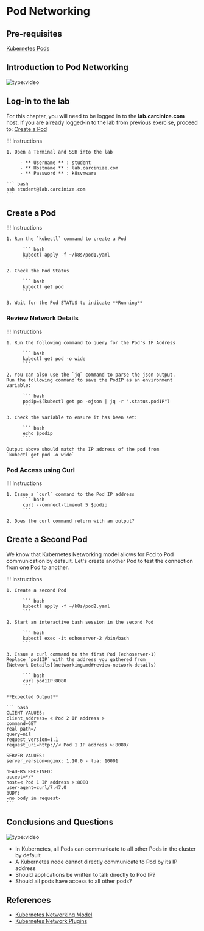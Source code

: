 # Pod Networking

## Pre-requisites

[Kubernetes Pods](pods.md)

## Introduction to Pod Networking

![type:video](https://www.youtube.com/embed/-ek3Xajmsoo)

## Log-in to the lab

For this chapter, you will need to be logged in to the 
**lab.carcinize.com** host. If you are already logged-in 
to the lab from previous exercise, proceed to: [Create a Pod](networking.md#create-a-pod)

!!! Instructions 

    1. Open a Terminal and SSH into the lab

         - ** Username ** : student
         - ** Hostname ** : lab.carcinize.com
         - ** Password ** : k8svmware
    
    ``` bash
    ssh student@lab.carcinize.com 
    ```

## Create a Pod

!!! Instructions
 
    1. Run the `kubectl` command to create a Pod

          ``` bash
          kubectl apply -f ~/k8s/pod1.yaml 
          ```

    2. Check the Pod Status 

          ``` bash
          kubectl get pod
          ```
   
    3. Wait for the Pod STATUS to indicate **Running**

### Review Network Details

!!! Instructions

    1. Run the following command to query for the Pod's IP Address

          ``` bash
          kubectl get pod -o wide
          ```

    2. You can also use the `jq` command to parse the json output.
    Run the following command to save the PodIP as an environment variable:

          ``` bash
          podip=$(kubectl get po -ojson | jq -r ".status.podIP")
          ```

    3. Check the variable to ensure it has been set:

          ``` bash
          echo $podip
          ```
       
    Output above should match the IP address of the pod from 
    `kubectl get pod -o wide`

### Pod Access using Curl

!!! Instructions

    1. Issue a `curl` command to the Pod IP address
          ``` bash
          curl --connect-timeout 5 $podip 
          ```

    2. Does the curl command return with an output?

## Create a Second Pod

We know that Kubernetes Networking model allows for Pod to Pod 
communication by default. Let's create another Pod to test 
the connection from one Pod to another.

!!! Instructions

    1. Create a second Pod
    
          ``` bash
          kubectl apply -f ~/k8s/pod2.yaml
          ```
 
    2. Start an interactive bash session in the second Pod

          ``` bash
          kubectl exec -it echoserver-2 /bin/bash
          ```

    3. Issue a curl command to the first Pod (echoserver-1)
    Replace `pod1IP` with the address you gathered from 
    [Network Details](networking.md#review-network-details)

          ``` bash
          curl pod1IP:8080
          ```
 
    **Expected Output**

    ``` bash
    CLIENT VALUES:
    client_address= < Pod 2 IP address >
    command=GET
    real path=/
    query=nil
    request_version=1.1
    request_uri=http://< Pod 1 IP address >:8080/
    
    SERVER VALUES:
    server_version=nginx: 1.10.0 - lua: 10001
    
    hEADERS RECEIVED:
    accept=*/*
    host=< Pod 1 IP address >:8080
    user-agent=curl/7.47.0
    bODY:
    -no body in request-
    ```

## Conclusions and Questions

![type:video](https://conclusion-video-pod-networking.com)

* In Kubernetes, all Pods can communicate to all other Pods in the cluster by default
* A Kubernetes node cannot directly communicate to Pod by its IP address
* Should applications be written to talk directly to Pod IP? 
* Should all pods have access to all other pods?

## References

* [Kubernetes Networking Model](https://kubernetes.io/docs/concepts/services-networking/)
* [Kubernetes Network Plugins](plugins.md)
